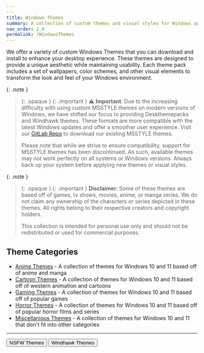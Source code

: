 ```yaml
---
---
title: Windows Themes
summary: A collection of custom themes and visual styles for Windows operating systems.
nav_order: 2.0
permalink: /WindowsThemes
---
```


We offer a variety of custom Windows Themes that you can download and install to enhance your desktop experience. These themes are designed to provide a unique aesthetic while maintaining usability. Each theme pack includes a set of wallpapers, color schemes, and other visual elements to transform the look and feel of your Windows environment.

{: .note  }
> {: .opaque }
> {: .important }
> ⚠️ **Important**: Due to the increasing difficulty with using custom MSSTYLE themes on modern versions of Windows, we have shifted our focus to providing Deskthemepacks and Windhawk themes. These formats are more compatible with the latest Windows updates and offer a smoother user experience. Visit our [GitLab Repo](https://gitlab.com/the-back-room/) to download our existing MSSTYLE themes.
> 
> Please note that while we strive to ensure compatibility, support for MSSTYLE themes has been discontinued. As such, available themes may not work perfectly on all systems or Windows versions. Always back up your system before applying new themes or visual styles.

{: .note }
> {: .opaque }
> {: .important }
> **Disclaimer**: Some of these themes are based off of games, tv shows, movies, anime, or manga series. We do not claim any ownership of the characters or series depicted in these themes. All rights belong to their respective creators and copyright holders.
> 
> This collection is intended for personal use only and should not be redistributed or used for commercial purposes.

## Theme Categories

- [Anime Themes](/WindowsThemes/Category/Anime) - A collection of themes for Windows 10 and 11 based off of anime and manga
- [Cartoon Themes](/WindowsThemes/Category/Cartoon) - A collection of themes for Windows 10 and 11 based off of western animation and cartoons
- [Gaming Themes](/WindowsThemes/Category/Gaming) - A collection of themes for Windows 10 and 11 based off of popular games
- [Horror Themes](/WindowsThemes/Category/Horror) - A collection of themes for Windows 10 and 11 based off of popular horror films and series
- [Miscellanious Themes](/WindowsThemes/Category/Miscellanious) - A collection of themes for Windows 10 and 11 that don't fit into other categories

---

<div class="text-delta">
<a href="https://the-back-room.info/WindowsThemes/NSFWThemes"><button type="button" name="button" class="btn">NSFW Themes</button></a> 
<a href="https://the-back-room.info/WindowsThemes/WindhawkThemes"><button type="button" name="button" class="btn">Windhawk Themes</button></a>
</div>